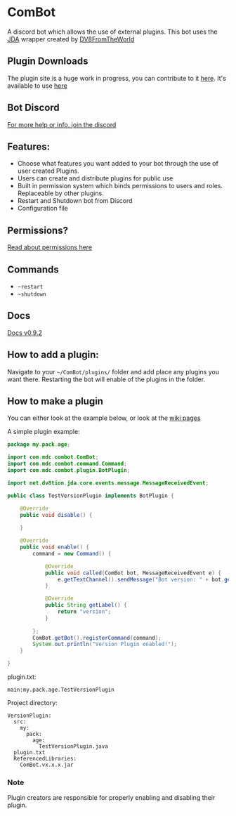 # ComBot
A discord bot which allows the use of external plugins. This bot uses the [JDA](https://github.com/DV8FromTheWorld/JDA) wrapper created by [DV8FromTheWorld](https://github.com/DV8FromTheWorld)

## Plugin Downloads

The plugin site is a huge work in progress, you can contribute to it [here](https://github.com/MemeDistributionCo/CombotPluginSite).
It's available to use [here](https://memedistributionco.github.io/combot/)

## Bot Discord
[For more help or info, join the discord](https://discord.gg/kgpguGh)

## Features:
- Choose what features you want added to your bot through the use of user created Plugins.
- Users can create and distribute plugins for public use
- Built in permission system which binds permissions to users and roles. Replaceable by other plugins.
- Restart and Shutdown bot from Discord
- Configuration file

## Permissions?
[Read about permissions here](https://github.com/MemeDistributionCo/ComBot/wiki/Permissions)

## Commands
- `~restart`
- `~shutdown`

## Docs
[Docs v0.9.2](https://memedistributionco.github.io/docs/ComBot/v0.9.2/index.html)

## How to add a plugin:

Navigate to your `~/ComBot/plugins/` folder and add place any plugins you want there. Restarting the bot will enable of the plugins in the folder.

## How to make a plugin

You can either look at the example below, or look at the [wiki pages](https://github.com/MemeDistributionCo/ComBot/wiki)

A simple plugin example:
```Java
package my.pack.age;

import com.mdc.combot.ComBot;
import com.mdc.combot.command.Command;
import com.mdc.combot.plugin.BotPlugin;

import net.dv8tion.jda.core.events.message.MessageReceivedEvent;

public class TestVersionPlugin implements BotPlugin {

	@Override
	public void disable() {
  
	}

	@Override
	public void enable() {
		command = new Command() {

			@Override
			public void called(ComBot bot, MessageReceivedEvent e) {
				e.getTextChannel().sendMessage("Bot version: " + bot.getVersion() + "!").complete();
			}

			@Override
			public String getLabel() {
				return "version";
			}
			
		};
		ComBot.getBot().registerCommand(command);
		System.out.println("Version Plugin enabled!");
	}

}
```

plugin.txt:
```
main:my.pack.age.TestVersionPlugin
```

Project directory:
```
VersionPlugin:
  src:
    my:
      pack:
        age:
          TestVersionPlugin.java
  plugin.txt
  ReferencedLibraries:
    ComBot.vx.x.x.jar
```

### Note
Plugin creators are responsible for properly enabling and disabling their plugin.

